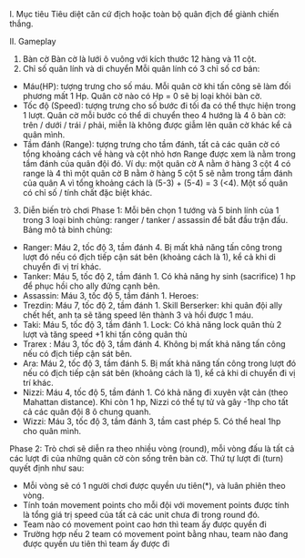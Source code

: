 I. Mục tiêu
Tiêu diệt căn cứ địch hoặc toàn bộ quân địch để giành chiến thắng.

II. Gameplay 
1. Bàn cờ
Bàn cờ là lưới ô vuông với kích thước 12 hàng và 11 cột. 
2. Chỉ số quân lính và di chuyển
Mỗi quân lính có 3 chỉ số cơ bản:
- Máu(HP): tượng trưng cho số máu. Mỗi quân cờ khi tấn công sẽ làm đối phương mất 1 Hp. Quân cờ nào có Hp = 0 sẽ bị loại khỏi bàn cờ.
- Tốc độ (Speed): tượng trưng cho số bước đi tối đa có thể thực hiện trong 1 lượt. Quân cờ mỗi bước có thể di chuyển theo 4 hướng là 4 ô bàn cờ: trên / dưới / trái / phải, miễn là không được giẫm lên quân cờ khác kể cả quân mình.
- Tầm đánh (Range): tượng trưng cho tầm đánh, tất cả các quân cờ có tổng khoảng cách về hàng và cột nhỏ hơn Range được xem là nằm trong tầm đánh của quân đội đó. Ví dụ: một quân cờ A nằm ở hàng 3 cột 4 có range là 4 thì một quân cờ B nằm ở hàng 5 cột 5 sẽ nằm trong tầm đánh của quân A vì tổng khoảng cách là (5-3) + (5-4) = 3 (<4).
Một số quân có chỉ số / tính chất đặc biệt khác.

3. Diễn biến trò chơi
Phase 1: 
Mỗi bên chọn 1 tướng và 5 binh lính của 1 trong 3 loại binh chủng: ranger / tanker / assassin để bắt đầu trận đấu.
Bảng mô tả binh chủng:
- Ranger: Máu 2, tốc độ 3, tầm đánh 4. Bị mất khả năng tấn công trong lượt đó nếu có địch tiếp cận sát bên (khoảng cách là 1), kể cả khi di chuyển đi vị trí khác.
- Tanker: Máu 5, tốc độ 2, tầm đánh 1. Có khả năng hy sinh (sacrifice) 1 hp để phục hồi cho ally đứng cạnh bên.
- Assassin: Máu 3, tốc độ 5, tầm đánh 1.
Heroes:
- Trezdin: Máu 7, tốc độ 2, tầm đánh 1. Skill Berserker: khi quân đội ally chết hết, anh ta sẽ tăng speed lên thành 3 và hồi được 1 máu.
- Taki: Máu 5, tốc độ 3, tầm đánh 1. Lock: Có khả năng lock quân thù 2 lượt và tăng speed +1 khi tấn công quân thù
- Trarex : Máu 3, tốc độ 3, tầm đánh 4. Không bị mất khả năng tấn công nếu có địch tiếp cận sát bên.
- Ara: Máu 2, tốc độ 3, tầm đánh 5. Bị mất khả năng tấn công trong lượt đó nếu có địch tiếp cận sát bên (khoảng cách là 1), kể cả khi di chuyển đi vị trí khác.
- Nizzi: Máu 4, tốc độ 5, tầm đánh 1. Có khả năng đi xuyên vật cản (theo Mahattan distance). Khi còn 1 hp, Nizzi có thể tự tử và gây -1hp cho tất cả các quân đội 8 ô chung quanh.
- Wizzi: Máu 3, tốc độ 3, tầm đánh 3, tầm cast phép 5. Có thể heal 1hp cho quân mình.

Phase 2: 
Trò chơi sẽ diễn ra theo nhiều vòng (round), mỗi vòng đấu là tất cả các lượt đi của những quân cờ còn sống trên bàn cờ.
Thứ tự lượt đi (turn) quyết định như sau:
- Mỗi vòng sẽ có 1 người chơi được quyền ưu tiên(*), và luân phiên theo vòng.
- Tính toán movement points cho mỗi đội với movement points được tính là tổng giá trị speed của tất cả các unit chưa đi trong round đó. 
- Team nào có movement point cao hơn thì team ấy được quyền đi
- Trường hợp nếu 2 team có movement point bằng nhau, team nào đang được quyền ưu tiên thì team ấy được đi